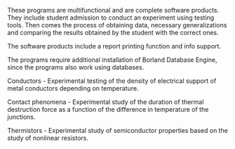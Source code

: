 These programs are multifunctional and are complete software products.
They include student admission to conduct an experiment using testing tools. Then comes the process of obtaining data, necessary generalizations and comparing the results obtained by the student with the correct ones.

The software products include a report printing function and info support.

The programs require additional installation of Borland Database Engine, since the programs also work using databases.

Conductors - Experimental testing of the density of electrical support of metal conductors depending on temperature.

Contact phenomena - Experimental study of the duration of thermal destruction force as a function of the difference in temperature of the junctions.

Thermistors - Experimental study of semiconductor properties based on the study of nonlinear resistors.
